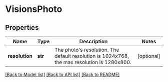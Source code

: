 # VisionsPhoto

## Properties
Name | Type | Description | Notes
------------ | ------------- | ------------- | -------------
**resolution** | **str** |  The photo&#39;s resolution. The default resolution is 1024x768, the max resolution is 1280x800.  | [optional] 

[[Back to Model list]](../README.md#documentation-for-models) [[Back to API list]](../README.md#documentation-for-api-endpoints) [[Back to README]](../README.md)


